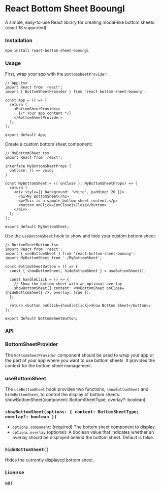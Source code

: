 # React Bottom Sheet BooungI

A simple, easy-to-use React library for creating modal-like bottom sheets. (react 18 supported)

### Installation

```bash
npm install react-bottom-sheet-booungi
```

### Usage

First, wrap your app with the `BottomSheetProvider`:


```tsx
// App.tsx
import React from 'react';
import { BottomSheetProvider } from 'react-bottom-sheet-booung';

const App = () => {
  return (
    <BottomSheetProvider>
      {/* Your app content */}
    </BottomSheetProvider>
  );
};

export default App;
```

Create a custom bottom sheet component:


```tsx
// MyBottomSheet.tsx
import React from 'react';

interface MyBottomSheetProps {
  onClose: () => void;
}

const MyBottomSheet = ({ onClose }: MyBottomSheetProps) => {
  return (
    <div style={{ background: 'white', padding: 20 }}>
      <h1>My BottomSheet</h1>
      <p>This is a sample bottom sheet content.</p>
      <button onClick={onClose}>Close</button>
    </div>
  );
};

export default MyBottomSheet;
```

Use the `useBottomSheet` hook to show and hide your custom bottom sheet:

```tsx
// BottomSheetButton.tsx
import React from 'react';
import { useBottomSheet } from 'react-bottom-sheet-booung';
import MyBottomSheet from './MyBottomSheet';

const BottomSheetButton = () => {
  const { showBottomSheet, hideBottomSheet } = useBottomSheet();

  const handleClick = () => {
    // Show the bottom sheet with an optional overlay
    showBottomSheet({ content: <MyBottomSheet onClose={hideBottomSheet} />, overlay: true });  
  };

  return <button onClick={handleClick}>Show Bottom Sheet</button>;
};

export default BottomSheetButton;
```

### API

### BottomSheetProvider

The `BottomSheetProvider` component should be used to wrap your app or the part of your app where you want to use bottom sheets. It provides the context for the bottom sheet management.

### useBottomSheet

The `useBottomSheet` hook provides two functions, `showBottomSheet` and `hideBottomSheet`, to control the display of bottom sheets.
showBottomSheet(component: BottomSheetType, overlay?: boolean)

### `showBottomSheet(options: { content: BottomSheetType; overlay?: boolean })`

- `options.component`: (required) The bottom sheet component to display.
- `options.overlay` (optional): A boolean value that indicates whether an overlay should be displayed behind the bottom sheet. Default is false.

### `hideBottomSheet()`

Hides the currently displayed bottom sheet.


### License

MIT
